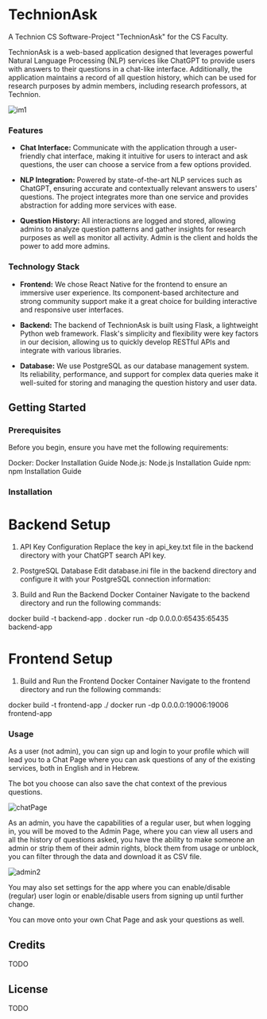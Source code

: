 # TechnionAsk
A Technion CS Software-Project "TechnionAsk" for the CS Faculty.<br />

TechnionAsk is a web-based application designed that leverages powerful Natural Language Processing (NLP) services like ChatGPT to provide users with answers to their questions in a chat-like interface. Additionally, the application maintains a record of all question history, which can be used for research purposes by admin members, including research professors, at Technion.

![im1](https://github.com/ICST-Technion/TechnionAsk/assets/102249800/c5f2cb01-141c-4484-b62c-75409093a18a)

### Features

- **Chat Interface:** Communicate with the application through a user-friendly chat interface, making it intuitive for users to interact and ask questions, the user can choose a service from a few options provided.

- **NLP Integration:** Powered by state-of-the-art NLP services such as ChatGPT, ensuring accurate and contextually relevant answers to users' questions. The project integrates more than one service and provides abstraction for adding more services with ease.

- **Question History:** All interactions are logged and stored, allowing admins to analyze question patterns and gather insights for research purposes as well as monitor all activity. Admin is the client and holds the power to add more admins.

### Technology Stack

- **Frontend:** We chose React Native for the frontend to ensure an immersive user experience. Its component-based architecture and strong community support make it a great choice for building interactive and responsive user interfaces.

- **Backend:** The backend of TechnionAsk is built using Flask, a lightweight Python web framework. Flask's simplicity and flexibility were key factors in our decision, allowing us to quickly develop RESTful APIs and integrate with various libraries.

- **Database:** We use PostgreSQL as our database management system. Its reliability, performance, and support for complex data queries make it well-suited for storing and managing the question history and user data.

## Getting Started

### Prerequisites
Before you begin, ensure you have met the following requirements:

Docker: Docker Installation Guide
Node.js: Node.js Installation Guide
npm: npm Installation Guide

### Installation
# Backend Setup
1. API Key Configuration
Replace the key in api_key.txt file in the backend directory with your ChatGPT search API key.

2. PostgreSQL Database
Edit database.ini file in the backend directory and configure it with your PostgreSQL connection information:

3. Build and Run the Backend Docker Container
Navigate to the backend directory and run the following commands:

docker build -t backend-app .
docker run -dp 0.0.0.0:65435:65435 backend-app

# Frontend Setup
1. Build and Run the Frontend Docker Container
Navigate to the frontend directory and run the following commands:

docker build -t frontend-app ./
docker run -dp 0.0.0.0:19006:19006 frontend-app

### Usage

As a user (not admin), you can sign up and login to your profile which will lead you to a Chat Page where you can ask questions of any of the existing services, both in English and in Hebrew.

The bot you choose can also save the chat context of the previous questions.

![chatPage](https://github.com/ICST-Technion/TechnionAsk/assets/102249800/67a80502-9b1e-4789-9442-442bdc8eaa1d)


As an admin, you have the capabilities of a regular user, but when logging in, you will be moved to the Admin Page, where you can view all users and all the history of questions asked, you have the ability to make someone an admin or strip them of their admin rights, block them from usage or unblock, you can filter through the data and download it as CSV file.

![admin2](https://github.com/ICST-Technion/TechnionAsk/assets/102249800/2aa4180a-7253-4589-8288-dba8a2140cc8)


You may also set settings for the app where you can enable/disable (regular) user login or enable/disable users from signing up until further change.

You can move onto your own Chat Page and ask your questions as well.

## Credits

TODO

## License

TODO

